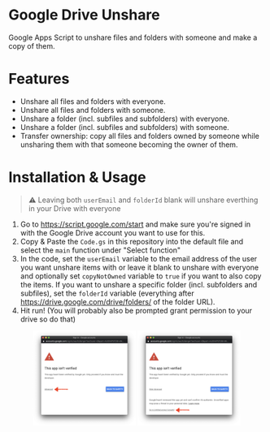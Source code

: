 # Google Drive Unshare
Google Apps Script to unshare files and folders with someone and make a copy of
them.

# Features

- Unshare all files and folders with everyone.
- Unshare all files and folders with someone.
- Unshare a folder (incl. subfiles and subfolders) with everyone.
- Unshare a folder (incl. subfiles and subfolders) with someone.
- Transfer ownership: copy all files and folders owned by someone while
  unsharing them with that someone becoming the owner of them.

# Installation & Usage

> ⚠️ Leaving both `userEmail` and `folderId` blank will unshare everthing in your Drive with everyone

1. Go to https://script.google.com/start and make sure you're signed in with the
   Google Drive account you want to use for this.
2. Copy & Paste the `Code.gs` in this repository into the default file and
   select the `main` function under "Select function"
3. In the code, set the `userEmail` variable to the email address of the user
   you want unshare items with or leave it blank to unshare with everyone and
   optionally set `copyNotOwned` variable to `true` if you want to also copy the
   items. If you want to unshare a specific folder (incl. subfolders and
   subfiles), set the `folderId` variable (everything after
   https://drive.google.com/drive/folders/ of the folder URL).
4. Hit run! (You will probably also be prompted grant permission to your drive
   so do that)

<p align="center">
  <img src=".github/permissions.png?raw=true" width="40%">
  <img src=".github/permissions_allow.png?raw=true" width="40%">
</p>
